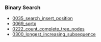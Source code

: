 ### Binary Search
- [0035_search_insert_position](../src/0035_search_insert_position.cpp)
- [0069_sqrtx](../src/0069_sqrtx.cpp)
- [0222_count_complete_tree_nodes](../src/0222_count_complete_tree_nodes.cpp)
- [0300_longest_increasing_subsequence](../src/0300_longest_increasing_subsequence.cpp)